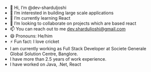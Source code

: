 - 👋 Hi, I’m @dev-sharduljoshi
- 👀 I’m interested in building large scale applications
- 🌱 I’m currently learning React
- 💞️ I’m looking to collaborate on projects which are based react
- 📫 You can reach out to me dev.sharduljoshi@gmail.com
- 😄 Pronouns: He/him
- ⚡ Fun fact: I love cricket
- I am currently working as Full Stack Developer at Societe Generale Global Solution Centre, Banglore.
- I have more than 2.5 years of work experience.
- I have worked on Java, .Net, React

<!---
dev-sharduljoshi/dev-sharduljoshi is a ✨ special ✨ repository because its `README.md` (this file) appears on your GitHub profile.
You can click the Preview link to take a look at your changes.
--->
